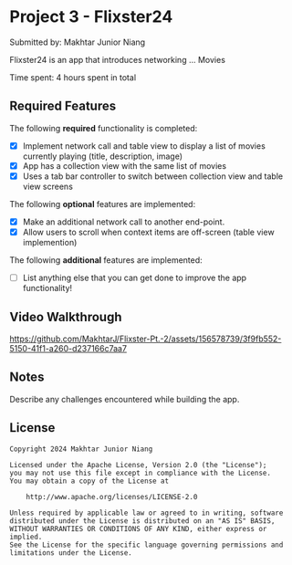 # Project 3 - Flixster24

Submitted by: Makhtar Junior Niang

Flixster24 is an app that introduces networking ... Movies 

Time spent: 4 hours spent in total

## Required Features

The following **required** functionality is completed:

- [x] Implement network call and table view to display a list of movies currently playing (title, description, image)
- [x] App has a collection view with the same list of movies
- [x] Uses a tab bar controller to switch between collection view and table view screens
 
The following **optional** features are implemented:

- [x] Make an additional network call to another end-point.	
- [x] Allow users to scroll when context items are off-screen (table view implemention)

The following **additional** features are implemented:

- [ ] List anything else that you can get done to improve the app functionality!

## Video Walkthrough



https://github.com/MakhtarJ/Flixster-Pt.-2/assets/156578739/3f9fb552-5150-41f1-a260-d237166c7aa7



## Notes

Describe any challenges encountered while building the app.

## License

    Copyright 2024 Makhtar Junior Niang

    Licensed under the Apache License, Version 2.0 (the "License");
    you may not use this file except in compliance with the License.
    You may obtain a copy of the License at

        http://www.apache.org/licenses/LICENSE-2.0

    Unless required by applicable law or agreed to in writing, software
    distributed under the License is distributed on an "AS IS" BASIS,
    WITHOUT WARRANTIES OR CONDITIONS OF ANY KIND, either express or implied.
    See the License for the specific language governing permissions and
    limitations under the License.
